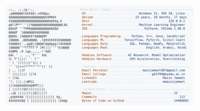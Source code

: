 <picture>
  <source srcset="https://raw.githubusercontent.com/mmazinjameel/mmazinjameel/main/dark_mode.svg?v=1758557564" media="(prefers-color-scheme: dark)">
  <img src="https://raw.githubusercontent.com/mmazinjameel/mmazinjameel/main/light_mode.svg?v=1758557564">
</picture>
